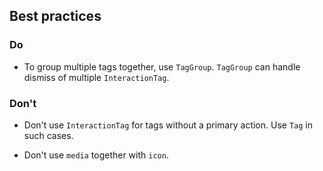 ## Best practices

### Do

- To group multiple tags together, use `TagGroup`. `TagGroup` can handle dismiss of multiple `InteractionTag`.

### Don't

- Don't use `InteractionTag` for tags without a primary action. Use `Tag` in such cases.

- Don't use `media` together with `icon`.
